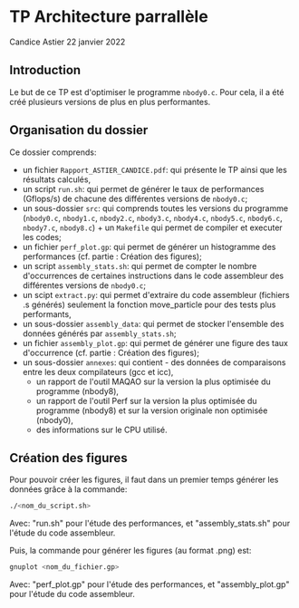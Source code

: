 # TP Architecture parrallèle
Candice Astier
22 janvier 2022

## Introduction

Le but de ce TP est d'optimiser le programme `nbody0.c`. Pour cela, il a été créé plusieurs versions de plus en plus performantes.


## Organisation du dossier

Ce dossier comprends:
 * un fichier `Rapport_ASTIER_CANDICE.pdf`: qui présente le TP ainsi que les résultats calculés,
 * un script `run.sh`: qui permet de générer le taux de performances (Gflops/s) de chacune des différentes versions de `nbody0.c`;
 * un sous-dossier `src`: qui comprends toutes les versions du programme (`nbody0.c`, `nbody1.c`, `nbody2.c`, `nbody3.c`, `nbody4.c`, `nbody5.c`, `nbody6.c`, `nbody7.c`, `nbody8.c`) + un `Makefile` qui permet de compiler et executer les codes;
 * un fichier `perf_plot.gp`: qui permet de générer un histogramme des performances (cf. partie : Création des figures);
 * un script `assembly_stats.sh`: qui permet de compter le nombre d'occurrences de certaines instructions dans le code assembleur des différentes versions de `nbody0.c`;
 * un scipt `extract.py`: qui permet d'extraire du code assembleur (fichiers .s générés) seulement la fonction move_particle pour des tests plus performants,
 * un sous-dossier `assembly_data`: qui permet de stocker l'ensemble des données générés par `assembly_stats.sh`;
 * un fichier `assembly_plot.gp`: qui permet de générer une figure des taux d'occurrence (cf. partie : Création des figures);
 * un sous-dossier `annexes`: qui contient 
    	- des données de comparaisons entre les deux compilateurs (gcc et icc), 
	- un rapport de l'outil MAQAO sur la version la plus optimisée du programme (nbody8),
	- un rapport de l'outil Perf sur la version la plus optimisée du programme (nbody8) et sur la version originale non optimisée (nbody0),
	- des informations sur le CPU utilisé.


## Création des figures
Pour pouvoir créer les figures, il faut dans un premier temps générer les données grâce à la commande:
```sh
./<nom_du_script.sh>
```
Avec: "run.sh" pour l'étude des performances, et "assembly_stats.sh" pour l'étude du code assembleur.

Puis, la commande pour générer les figures (au format .png) est:
```sh
gnuplot <nom_du_fichier.gp>
```
Avec: "perf_plot.gp" pour l'étude des performances, et "assembly_plot.gp" pour l'étude du code assembleur.



